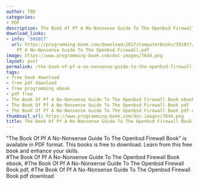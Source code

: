 ```yaml
---
author: TBD
categories:
- PDF
description: The Book Of Pf A No-Nonsense Guide To The Openbsd Firewall Book
download_links:
- info: '591017'
  url: https://programming-book.com/download/2017/ComputerBooks/591017/The Book Of
    Pf A No-Nonsense Guide To The Openbsd Firewall.pdf
image: https://www.programming-book.com/doc-images/7644.png
layout: post
permalink: /the-book-of-pf-a-no-nonsense-guide-to-the-openbsd-firewall-book.html
tags:
- free book download
- free pdf download
- free programming ebook
- pdf free
- The Book Of Pf A No-Nonsense Guide To The Openbsd Firewall Book ebook
- The Book Of Pf A No-Nonsense Guide To The Openbsd Firewall Book pdf
- The Book Of Pf A No-Nonsense Guide To The Openbsd Firewall Book pdf download
thumbnail_url: https://www.programming-book.com/doc-images/7644.png
title: The Book Of Pf A No-Nonsense Guide To The Openbsd Firewall Book
---
```


 
<div class="item-desc text-justify">
  "The Book Of Pf A No-Nonsense Guide To The Openbsd Firewall Book" is available in PDF format. This books is free to download. Learn from this free book and enhance your skills.
  <br>
  #The Book Of Pf A No-Nonsense Guide To The Openbsd Firewall Book ebook, #The Book Of Pf A No-Nonsense Guide To The Openbsd Firewall Book pdf, #The Book Of Pf A No-Nonsense Guide To The Openbsd Firewall Book pdf download
</div>